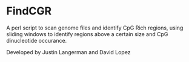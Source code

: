 # FindCGR
A perl script to scan genome files and identify CpG Rich regions, using sliding windows to identify regions above a certain size and CpG dinucleotide occurance.

Developed by Justin Langerman and David Lopez

